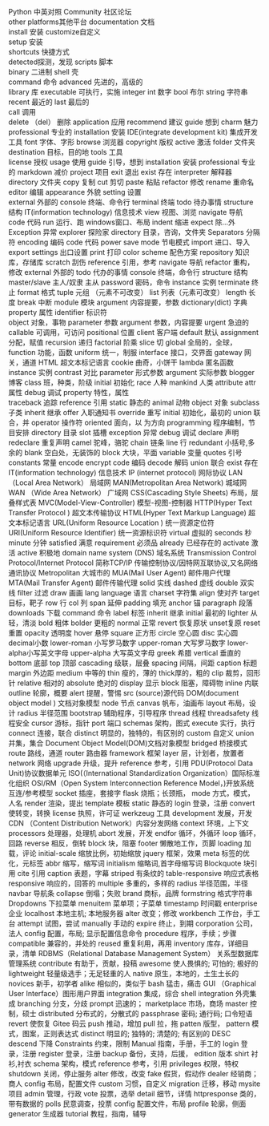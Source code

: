 Python 中英对照
Community  社区论坛      
other platforms其他平台
documentation    文档      
install  安装
customize自定义           
setup   安装  
shortcuts  快捷方式     
detected探测，发现 
scripts  脚本             
binary    二进制
shell    壳               
command  命令
advanced    先进的，高级的  
library 库 
executable   可执行，实施
integer   int  数字
bool   布尔
string   字符串
recent   最近的
last  最后的  
call  调用  
delete  （del） 删除
application 应用
recommend  建议
guide  想到
charm  魅力
professional   专业的
installation  安装
IDE(integrate development kit)  集成开发工具
font  字体、字形
browse  浏览器
copyright  版权
active   激活
folder   文件夹
destination  目标，目的地
tools   工具     
license   授权
usage   使用
guide    引导，想到
installation    安装
professional  专业的
markdown   减价
project   项目
exit  退出     exist  存在
interpreter  解释器
directory  文件夹
copy   复制
cut  剪切
paste    粘贴
refactor   修改
rename  重命名
editor  编辑
appearance   外貌
setting 设置  
external   外部的
console   终端、命令行
terminal  终端
todo   待办事情
structure   结构
IT(information technology)  信息技术
view   视图、浏览
navigate   导航
code   代码
run   运行、跑
windows窗口、布局
indent 缩进
expect  除...外
Exception 异常
explorer    探险家
directory  目录，咨询，文件夹
Separators  分隔符
encoding  编码
code  代码
power save mode  节电模式
import 进口、导入
export  settings 出口设置
print  打印
color scheme  配色方案
repository   知识库，存储库
scratch   刮伤
reference  引用，参考
navigate   导航
refactor   重构，修改
external  外部的
todo    代办的事情
console   终端，命令行
structure  结构
master/slave  主人/奴隶   主从
password   密码，命令
instance  实例
terminate  终止
format  格式
tuple  元组 （元素不可改变）
list   列表（元素可改变）
length 长度
break  中断
module  模块
argument  内容提要，参数
dictionary(dict)   字典
property  属性
identifier  标识符  
object   对象，事物
parameter  参数
argument  参数，内容提要
urgent  急迫的
callable  可调用，可访问
positional  位置
client 客户端 
default  默认
assignment  分配，赋值
recursion   递归
 factorial  阶乘
 slice 切
 global 全局的，全球，
 function  功能，函数
 uniform  统一，制服
 interface  接口，交界面
 gateway 网关，通道
 HTML  超文本标记语言
 cookie 曲奇，小饼干
 lambda  匿名函数
 instance  实例
 contrast  对比
 parameter  形式参数
 argument  实际参数
 blogger  博客
 class  班，种类，阶级
 initial 初始化
 race  人种
 mankind 人类
 attribute   attr 属性
 debug  调试
 property 特性，属性  
 traceback  追踪
 reference  引用
 static  静态的
 animal  动物
 object 对象
 subclass  子类
 inherit  继承
 offer        入职通知书
 override  重写
 initial  初始化，最初的
 union  联合，并
 operator 操作符
 oriented 面向，以  为方向
 programming   程序编制，节目安排
 directory  目录
 slot  插槽
 exception  异常
 debug 调试
 declare 声明  redeclare 重复声明
 camel 驼峰，骆驼
 chain 链条
 line 行
 redundant 小括号,多余的
 blank 空白处，无装饰的
 block 大块，平面
 variable  变量
 quotes 引号
 constants 常量
 encode   encrypt code  编码
 decode   解码
 union  联合
 exist  存在
 IT(information technology)  信息技术
 IP (internet protocol) 网际协议
 LAN（Local Area Network） 局域网
 MAN(Metropolitan Area Network) 城域网
WAN （Wide Area Network） 广域网
CSS(Cascading Style Sheets)   布局，层叠样式表
MVC(Model-View-Controller)  模型-视图-控制器
HTTP(Hyper Text Transfer Protocol ) 超文本传输协议
HTML(Hyper Text Markup Language)  超文本标记语言
URL(Uniform Resource Location ) 统一资源定位符  
URI(Uniform Resource Identifier)  统一资源标识符
virtual 虚拟的
seconds 秒
minute  分钟
satisfied  满意
requirement   必须品
already 已经存在的
activate 激活
active 积极地
domain name system (DNS) 域名系统
Transmission Control Protocol/Internet Protocol     简称TCP/IP  传输控制协议/因特网互联协议,又名网络通讯协议
Metropolitan  大城市的
MUA(Mail User Agent)  邮件用户代理
MTA(Mail Transfer Agent)   邮件传输代理
solid  实线
dashed  虚线
double  双实线
filter 过滤
draw  画画
lang  language   语言
charset  字符集
align  使对齐
target  目标，靶子
row  行
col 列
span  延伸
padding 填充
anchor 锚
paragraph  段落
downloads 下载
command  命令
label 标签
inherit  继承
initial 最初的
lighter  从轻，清淡
bold  粗体
bolder 更粗的
normal  正常
revert 恢复原状
unset复原
reset 重置
opacity  透明度
hover 悬停
square 正方形
circle 空心圆
disc 实心圆
decimal小数
lower-roman 小写罗马数字
 upper-roman 大写罗马数字
 lower-alpha小写英文字母
 upper-alpha 大写英文字母
 greek 希腊
 vertical 垂直的
 bottom 底部
 top 顶部
cascading 级联，层叠
spacing 间隔，间距
caption 标题
margin 外边距
medium 中等的
thin 瘦的，薄的
thick厚的，粗的
clip 裁剪，回形针
relative 相对的
absolute 绝对的
display 显示
block 阻塞，障碍物
inline  内联
outline  轮廓，概要
alert 提醒，警惕
src  (source)源代码
DOM(document object model ) 文档对象模型
node  节点
canvas 帆布，油画布
layout 布局，设计
radius 半径范围
bootstrap 辅助程序，引导程序
thread 线程
threadsafety  线程安全
cursor  游标，指针
port  端口
schemas  架构，图式
execute 实行，执行
connect 连接，联合
distinct 明显的，独特的，有区别的
custom 自定义
union 并集，集合
Document Object Model(DOM)文档对象模型
bridged 桥接模式
route  路线，通道
router 路由器
framework 框架
layer  层，计划者，放置者
network  网络
upgrade  升级，提升
reference 参考，引用
PDU(Protocol Data Unit)协议数据单元
ISO(（International Standardization Organization）国际标准化组织
OSI/RM（Open System Interconnection Reference Model，)开放系统互连/参考模型
socket  插座，套接字
flask 烧瓶；长颈瓶，
mode 方式，模式，人名
render 渲染，提出
template 模板
static  静态的
login  登录，注册
convert  使转变，转换
license 执照，许可证
werkzeug  工具
development 发展，开发
CDN （Content Distribution Network）内容分发网络
context  环境，上下文
processors 处理器，处理机
abort   发展，开发
endfor  循环，外循环
loop 循环，回路
reverse 相反，倒转
block 块，阻塞
footer 懒散地工作，页脚
loading  加载，评论
initial-scale 缩放比例，初始缩放
jquery 框架，效果
meta 标签的优化，元标签
abbr 缩写，缩写词
initialism  缩略词,首字母缩写词
Blockquote 块引用
cite 引用
caption 表题，字幕
striped 有条纹的
table-responsive 响应式表格
responsive  响应的，回答的
multiple 多重的，多样的
radius  半径范围，半径
navbar 导航条
collapse 倒塌；失败
brand 商标，品牌
formstring 格式字符串
Dropdowns 下拉菜单
menuitem  菜单项；子菜单
timestamp 时间戳
enterprise 企业
localhost 本地主机; 本地服务器
alter  改变；修改
workbench 工作台，手工台
attempt 试图，尝试
manually 手动的
expire 终止，到期
corporation 公司，法人
config 配置，布局; 显示配置信息命令
procedure 程序，手续；步骤
compatible 兼容的，并处的
reused 重复利用，再用
inventory 库存，详细目录，清单
RDBMS（Relational Database Management System） 关系型数据库管理系统
contribute 有助于，贡献，投稿
awesome  使人畏惧的; 可怕的; 极好的
lightweight 轻量级选手；无足轻重的人
native 原生，本地的，土生土长的
novices 新手，初学者
alike 相似的，类似于
bash 猛击，痛击
GUI （Graphical User Interface）图形用户界面
integration  集成，综合
shell integration 外壳集成
branching 分支，分歧
prompt 迅速的；
marketplace 市场，商场
master 控制，硕士
distributed 分布式的，分散式的
passphrase  密码; 通行码; 口令短语 
revert 使恢复
Gitee  码云
push 推动，增加
pull 拉，拖
patten  版型，
pattern 模式，图案，正则表达式
distinct 明显的; 独特的; 清楚的; 有区别的
DESC  descend 下降
Constraints 约束，限制
Manual 指南，手册，手工的
login  登录，注册
register 登录，注册
backup 备份，支持，后援，
edition 版本
shirt 衬衫,衬衣
schema 架构，模式 
reference 参考，引用
privileges 权限，特权
shutdown  关闭，停止服务
alter 修改，改变
fake 假货，假动作
dealer 经销商；商人
config 布局，配置文件
custom 习惯，自定义
migration  迁移，移动
mysite 项目
admin 管理，行政
vote 投票，选举
detail 细节，详情
httpresponse 类的，带有数据的
polls 民意调查，投票
config 配置文件，布局
profile 轮廓，侧面
generator 生成器
tutorial 教程，指南，辅导